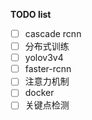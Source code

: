 **TODO list**

- [ ] cascade rcnn
- [ ] 分布式训练
- [ ] yolov3v4
- [ ] faster-rcnn
- [ ] 注意力机制
- [ ] docker
- [ ] 关键点检测